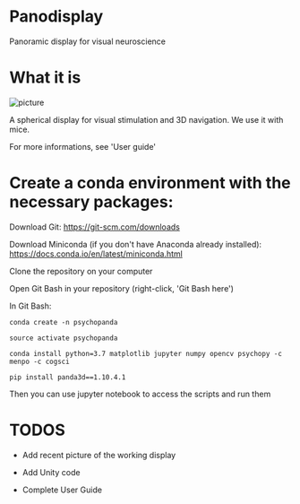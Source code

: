 # Panodisplay
Panoramic display for visual neuroscience

# What it is

![picture](https://github.com/aphilip442/Panodisplay/blob/master/panodisplay.png)

A spherical display for visual stimulation and 3D navigation. We use it with mice.

For more informations, see 'User guide'

# Create a conda environment with the necessary packages:

Download Git: https://git-scm.com/downloads


Download Miniconda (if you don't have Anaconda already installed): https://docs.conda.io/en/latest/miniconda.html


Clone the repository on your computer


Open Git Bash in your repository (right-click, 'Git Bash here')


In Git Bash:

    conda create -n psychopanda

    source activate psychopanda

    conda install python=3.7 matplotlib jupyter numpy opencv psychopy -c menpo -c cogsci

    pip install panda3d==1.10.4.1
    
    
Then you can use 
    jupyter notebook
to access the scripts and run them

# TODOS

* Add recent picture of the working display

* Add Unity code

* Complete User Guide